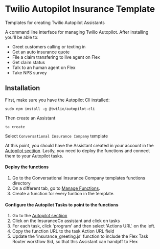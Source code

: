 Twilio Autopilot Insurance Template
===========================
Templates for creating Twilio Autopilot Assistants

A command line interface for managing Twilio Autopilot. After installing you'll be able to:

* Greet customers calling or texting in
* Get an auto insurance quote
* File a claim transfering to live agent on Flex
* Get claim status
* Talk to an human agent on Flex
* Take NPS survey

## Installation
First, make sure you have the Autopilot ClI installed:

  `sudo npm install -g @twilio/autopilot-cli`

Then create an Assistant 

  `ta create`

Select `Conversational Insurance Company` template

At this point, you should have the Assistant created in your account in the [Autopilot sectiion](https://www.twilio.com/console/autopilot/list). Lastly, you need to deploy the functions and connect them to your Autopilot tasks.

#### Deploy the functions

1. Go to the Conversational Insurance Company templates functions directory
2. On a different tab, go to [Manage Functions](https://www.twilio.com/console/runtime/functions/manage).
3. Create a function for every funtion in the template.

#### Configure the Autopilot Tasks to point to the  functions

1. Go to the [Autopilot sectiion](https://www.twilio.com/console/autopilot/list)
2. Click on the InsuranceCo assistant and click on tasks
3. For each task, click 'program' and then select 'Actions URL' on the left.
4. Copy the function URL to the task Action URL field
5. Update the 'insurance_greeting.js' function to include the Flex Task Router workflow Sid, so that this Assistant can handpff to Flex

